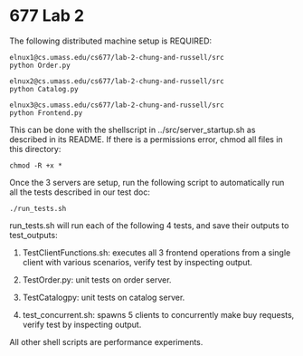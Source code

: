# 677 Lab 2

The following distributed machine setup is REQUIRED:

    elnux1@cs.umass.edu/cs677/lab-2-chung-and-russell/src
    python Order.py
    
    elnux2@cs.umass.edu/cs677/lab-2-chung-and-russell/src
    python Catalog.py
    
    elnux3@cs.umass.edu/cs677/lab-2-chung-and-russell/src
    python Frontend.py
    
This can be done with the shellscript in ../src/server_startup.sh as described in its README.  If there is a permissions error, chmod all files in this directory:

    chmod -R +x *

Once the 3 servers are setup, run the following script to automatically run all the tests described in our test doc:

    ./run_tests.sh

run_tests.sh will run each of the following 4 tests, and save their outputs to test_outputs:

1. TestClientFunctions.sh: executes all 3 frontend operations from a single client with various scenarios, verify test by inspecting output.

2.  TestOrder.py: unit tests on order server.
3.  TestCatalogpy: unit tests on catalog server.
4.  test_concurrent.sh: spawns 5 clients to concurrently make buy requests, verify test by inspecting output.


All other shell scripts are performance experiments.  
